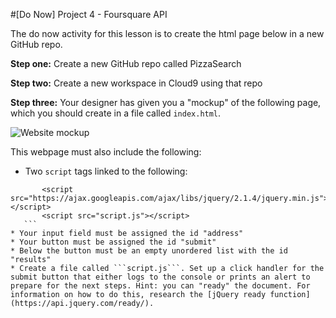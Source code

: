 #[Do Now] Project 4  - Foursquare API

The do now activity for this lesson is to create the html page below in a new GitHub repo.

**Step one:** Create a new GitHub repo called PizzaSearch

**Step two:** Create a new workspace in Cloud9 using that repo

**Step three:** Your designer has given you a "mockup" of the following page, which you should create in a file called ```index.html```.

![Website mockup](http://cl.ly/2u2j1f2a2W1B/Screen%20Shot%202015-12-09%20at%202.39.41%20PM.png)

This webpage must also include the following:  

* Two ```script``` tags linked to the following:  

 ```
        <script src="https://ajax.googleapis.com/ajax/libs/jquery/2.1.4/jquery.min.js"></script>
        <script src="script.js"></script>
 	``` 
* Your input field must be assigned the id "address"
* Your button must be assigned the id "submit"
* Below the button must be an empty unordered list with the id "results"
* Create a file called ```script.js```. Set up a click handler for the submit button that either logs to the console or prints an alert to prepare for the next steps. Hint: you can "ready" the document. For information on how to do this, research the [jQuery ready function](https://api.jquery.com/ready/).  
